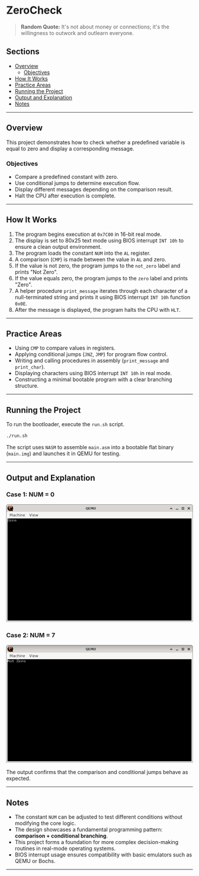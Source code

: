 # ZeroCheck

> **Random Quote:** It's not about money or connections; it's the willingness to outwork and outlearn everyone.

## Sections

+ [Overview](#overview)
    - [Objectives](#objectives)
+ [How It Works](#how-it-works)
+ [Practice Areas](#practice-areas)
+ [Running the Project](#running-the-project)
+ [Output and Explanation](#output-and-explanation)
+ [Notes](#notes)

---

## Overview

This project demonstrates how to check whether a predefined variable is equal to zero and display a corresponding message.

### Objectives

+ Compare a predefined constant with zero.
+ Use conditional jumps to determine execution flow.
+ Display different messages depending on the comparison result.
+ Halt the CPU after execution is complete.

---

## How It Works

1. The program begins execution at `0x7C00` in 16-bit real mode.
2. The display is set to 80x25 text mode using BIOS interrupt `INT 10h` to ensure a clean output environment.
3. The program loads the constant `NUM` into the `AL` register.
4. A comparison (`CMP`) is made between the value in `AL` and zero.
5. If the value is not zero, the program jumps to the `not_zero` label and prints "Not Zero".
6. If the value equals zero, the program jumps to the `zero` label and prints "Zero".
7. A helper procedure `print_message` iterates through each character of a null-terminated string and prints it using BIOS interrupt `INT 10h` function `0x0E`.
8. After the message is displayed, the program halts the CPU with `HLT`.

---

## Practice Areas

+ Using `CMP` to compare values in registers.
+ Applying conditional jumps (`JNZ`, `JMP`) for program flow control.
+ Writing and calling procedures in assembly (`print_message` and `print_char`).
+ Displaying characters using BIOS interrupt `INT 10h` in real mode.
+ Constructing a minimal bootable program with a clear branching structure.

---

## Running the Project

To run the bootloader, execute the `run.sh` script.

```sh
./run.sh
```

The script uses `NASM` to assemble `main.asm` into a bootable flat binary (`main.img`) and launches it in QEMU for testing.

---

## Output and Explanation

### Case 1: NUM = 0

![Program's Output 1](../../../resources/images/zero_check_output_1.png)

### Case 2: NUM = 7

![Program's Output 2](../../../resources/images/zero_check_output_2.png)

The output confirms that the comparison and conditional jumps behave as expected.

---

## Notes

* The constant `NUM` can be adjusted to test different conditions without modifying the core logic.
* The design showcases a fundamental programming pattern: **comparison + conditional branching**.
* This project forms a foundation for more complex decision-making routines in real-mode operating systems.
* BIOS interrupt usage ensures compatibility with basic emulators such as QEMU or Bochs.

---
